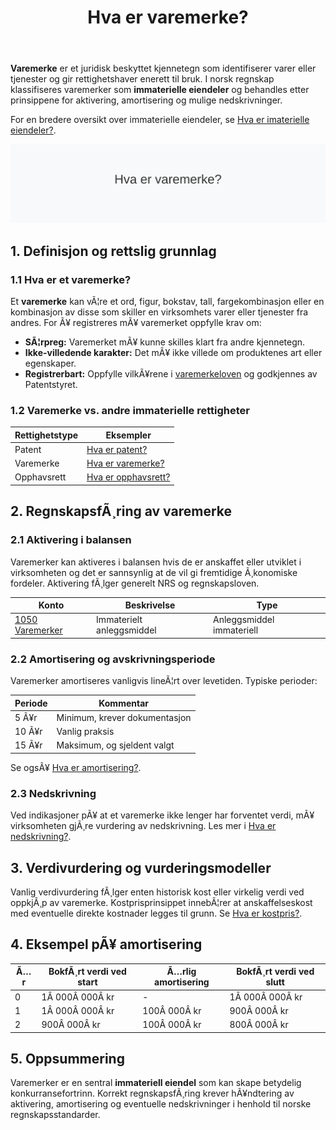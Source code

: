 ﻿---
title: "Hva er varemerke?"
meta_title: "Hva er varemerke?"
meta_description: '**Varemerke** er et juridisk beskyttet kjennetegn som identifiserer varer eller tjenester og gir rettighetshaver enerett til bruk. I norsk regnskap klassifisere...'
slug: hva-er-varemerke
type: blog
layout: pages/single
---

**Varemerke** er et juridisk beskyttet kjennetegn som identifiserer varer eller tjenester og gir rettighetshaver enerett til bruk. I norsk regnskap klassifiseres varemerker som **immaterielle eiendeler** og behandles etter prinsippene for aktivering, amortisering og mulige nedskrivninger.

For en bredere oversikt over immaterielle eiendeler, se [Hva er imaterielle eiendeler?](/blogs/regnskap/hva-er-imaterielle-eiendeler "Hva er Imaterielle Eiendeler? Komplett Guide til Immaterielle Verdier i Regnskap").

![Hva er varemerke?](hva-er-varemerke-image.svg)

## 1. Definisjon og rettslig grunnlag

### 1.1 Hva er et varemerke?

Et **varemerke** kan vÃ¦re et ord, figur, bokstav, tall, fargekombinasjon eller en kombinasjon av disse som skiller en virksomhets varer eller tjenester fra andres. For Ã¥ registreres mÃ¥ varemerket oppfylle krav om:

* **SÃ¦rpreg:** Varemerket mÃ¥ kunne skilles klart fra andre kjennetegn.
* **Ikke-villedende karakter:** Det mÃ¥ ikke villede om produktenes art eller egenskaper.
* **Registrerbart:** Oppfylle vilkÃ¥rene i [varemerkeloven](https://lovdata.no/dokument/NL/lov/2010-06-26-19) og godkjennes av Patentstyret.

### 1.2 Varemerke vs. andre immaterielle rettigheter

| Rettighetstype | Eksempler |
|----------------|----------|
| Patent         | [Hva er patent?](/blogs/regnskap/hva-er-patent "Hva er Patent? Guide til Patentbeskyttelse") |
| Varemerke      | [Hva er varemerke?](/blogs/regnskap/hva-er-varemerke "Hva er Varemerke? Guide til Immaterielle Eiendeler i Regnskap") |
| Opphavsrett    | [Hva er opphavsrett?](/blogs/regnskap/hva-er-opphavsrett "Hva er Opphavsrett? Guide til Opphavsrett i Regnskap") |

## 2. RegnskapsfÃ¸ring av varemerke

### 2.1 Aktivering i balansen

Varemerker kan aktiveres i balansen hvis de er anskaffet eller utviklet i virksomheten og det er sannsynlig at de vil gi fremtidige Ã¸konomiske fordeler. Aktivering fÃ¸lger generelt NRS og regnskapsloven.

| Konto | Beskrivelse | Type |
|-------|-------------|------|
| [1050 Varemerker](/blogs/kontoplan/1050-varemerker "Konto 1050 - Varemerker") | Immaterielt anleggsmiddel | Anleggsmiddel immateriell |

### 2.2 Amortisering og avskrivningsperiode

Varemerker amortiseres vanligvis lineÃ¦rt over levetiden. Typiske perioder:

| Periode | Kommentar |
|---------|-----------|
| 5 Ã¥r    | Minimum, krever dokumentasjon |
| 10 Ã¥r   | Vanlig praksis |
| 15 Ã¥r   | Maksimum, og sjeldent valgt |

Se ogsÃ¥ [Hva er amortisering?](/blogs/regnskap/hva-er-amortisering "Hva er Amortisering? En Komplett Guide til Avskrivninger").

### 2.3 Nedskrivning

Ved indikasjoner pÃ¥ at et varemerke ikke lenger har forventet verdi, mÃ¥ virksomheten gjÃ¸re vurdering av nedskrivning. Les mer i [Hva er nedskrivning?](/blogs/regnskap/hva-er-nedskrivning "Hva er Nedskrivning? Guide til Nedskrivning i Regnskap").

## 3. Verdivurdering og vurderingsmodeller

Vanlig verdivurdering fÃ¸lger enten historisk kost eller virkelig verdi ved oppkjÃ¸p av varemerke. Kostprisprinsippet innebÃ¦rer at anskaffelseskost med eventuelle direkte kostnader legges til grunn. Se [Hva er kostpris?](/blogs/regnskap/hva-er-kostpris "Hva er Kostpris? Komplett Guide til Anskaffelseskost").

## 4. Eksempel pÃ¥ amortisering

| Ã…r | BokfÃ¸rt verdi ved start | Ã…rlig amortisering | BokfÃ¸rt verdi ved slutt |
|----|-------------------------|--------------------|-------------------------|
| 0  | 1Â 000Â 000Â kr            | -                  | 1Â 000Â 000Â kr            |
| 1  | 1Â 000Â 000Â kr            | 100Â 000Â kr         | 900Â 000Â kr              |
| 2  | 900Â 000Â kr              | 100Â 000Â kr         | 800Â 000Â kr              |

## 5. Oppsummering

Varemerker er en sentral **immateriell eiendel** som kan skape betydelig konkurransefortrinn. Korrekt regnskapsfÃ¸ring krever hÃ¥ndtering av aktivering, amortisering og eventuelle nedskrivninger i henhold til norske regnskapsstandarder.


